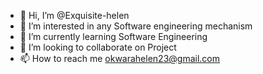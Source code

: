 - 👋 Hi, I’m @Exquisite-helen
- 👀 I’m interested in any Software engineering mechanism
- 🌱 I’m currently learning Software Engineering
- 💞️ I’m looking to collaborate on Project
- 📫 How to reach me okwarahelen23@gmail.com

<!---
Exquisite-helen/Exquisite-helen is a ✨ special ✨ repository because its `README.md` (this file) appears on your GitHub profile.
You can click the Preview link to take a look at your changes.
--->
